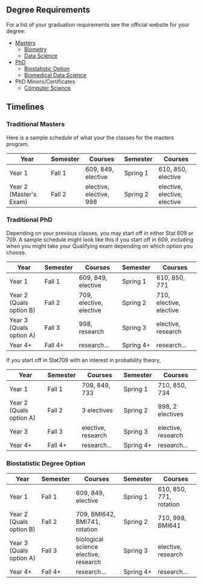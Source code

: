 
## Degree Requirements

For a list of your graduation requirements see the official website for your degree:
* [Masters][masters-req]
  - [Biometry][biometry-req]
  - [Data Science][data-req]
* [PhD][phd-req]
  - [Biostatistic Option][bio-req]
  - [Biomedical Data Science][bmids-req]
* PhD Minors/Certificates
  - [Computer Science][cs]

[masters-req]: http://old-www.stat.wisc.edu/phd-masters/MS_Degree_Regulations 
[biometry-req]: https://stat.wisc.edu/graduate-studies/biometry/ 
[data-req]: https://stat.wisc.edu/wp-content/uploads/sites/870/2019/05/MSDS-Handbook-Fall-2018.pdf
[phd-req]: https://old-www.stat.wisc.edu/phd-masters/PhD_Degree_Regulations
[bio-req]: https://old-www.stat.wisc.edu/sites/default/files/Biostats%20Option%20Requirements%20Revised.pdf
[bmids-req]: https://biostat.wisc.edu/PHD-Biomedical-Data-Science
[cs]: https://www.cs.wisc.edu/graduate/graduate-phd-minor/


## Timelines

### Traditional Masters

Here is a sample schedule of what your the classes for the masters program.

| Year | Semester | Courses | Semester | Courses |
|---------|:------------|------------|-----------|---------|
| Year 1 | Fall 1 | 609, 849, elective| Spring 1 | 610, 850, elective | 
| Year 2 (Master's Exam) | Fall 2 | elective, elective, 998 | Spring 2 | elective, elective, elective | 


### Traditional PhD

Depending on your previous classes, you may start off in either Stat 609 or 709. A sample schedule might look like this if you start off in 609, including when you might take your Qualifying exam depending on which option you choose.

| Year | Semester | Courses | Semester | Courses |
|---------|:------------|-------|-----------|-------|
| Year 1 | Fall 1 | 609, 849, elective | Spring 1 | 610, 850, 771 |
|Year 2 (Quals option B)| Fall 2 | 709, elective, elective | Spring 2 | 710, elective, elective |
|Year 3 (Quals option A)| Fall 3 | 998, research | Spring 3 | elective, research |
|Year 4+ | Fall 4+ | research... | Spring 4+ | research... |


If you start off in Stat709 with an interest in probability theory,

| Year | Semester | Courses | Semester | Courses |
|---------|:------------|-------|-----------|-------|
| Year 1 | Fall 1 | 709, 849, 733 | Spring 1 | 710, 850, 734 |
|Year 2 (Quals option A) | Fall 2 | 3 electives | Spring 2 | 998, 2 electives |
|Year 3 | Fall 3 | elective, research | Spring 3 | elective, research |
|Year 4+ | Fall 4+ | research... | Spring 4+ | research... |




### Biostatistic Degree Option


| Year | Semester | Courses | Semester | Courses |
|---------|:------------|-------|-----------|-------|
| Year 1 | Fall 1 | 609, 849, elective | Spring 1 | 610, 850, 771, rotation |
|Year 2 (Quals option B)| Fall 2 | 709, BMI642, BMI741, rotation | Spring 2 | 710, 998, BMI641 |
|Year 3 (Quals option A)| Fall 3 | biological science elective, research | Spring 3 | elective, research |
|Year 4+ | Fall 4+ | research... | Spring 4+ | research... |


